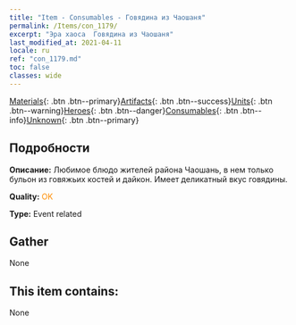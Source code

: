 ```yaml
---
title: "Item - Consumables - Говядина из Чаошаня"
permalink: /Items/con_1179/
excerpt: "Эра хаоса  Говядина из Чаошаня"
last_modified_at: 2021-04-11
locale: ru
ref: "con_1179.md"
toc: false
classes: wide
---
```

 [Materials](/ru/Items/){: .btn .btn--primary}[Artifacts](/ru/Items/Artifacts/){: .btn .btn--success}[Units](/ru/Items/Units/){: .btn .btn--warning}[Heroes](/ru/Items/Heroes/){: .btn .btn--danger}[Consumables](/ru/Items/Consumables/){: .btn .btn--info}[Unknown](/ru/Items/Unknown/){: .btn .btn--primary}

## Подробности
 **Описание:** Любимое блюдо жителей района Чаошань, в нем только бульон из говяжьих костей и дайкон. Имеет деликатный вкус говядины.

 **Quality:** <span style="color: #FF8C00">OK</span>

 **Type:** Event related

## Gather

  None

## This item contains:

  None

